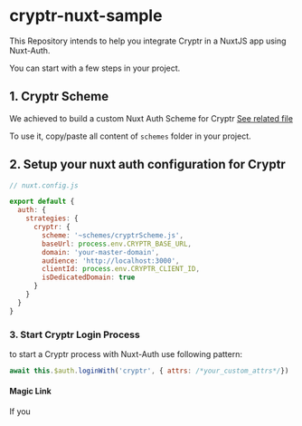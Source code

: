# cryptr-nuxt-sample

This Repository intends to help you integrate Cryptr in a NuxtJS app using Nuxt-Auth.

You can start with a few steps in your project.

## 1. Cryptr Scheme

We achieved to build a custom Nuxt Auth Scheme for Cryptr [See related file](https://github.com/cryptr-examples/cryptr-nuxt-auth-sample/tree/develop/schemes/cryptrScheme.js)

To use it, copy/paste all content of `schemes` folder in your project.

## 2. Setup your nuxt auth configuration for Cryptr

```js
// nuxt.config.js

export default {
  auth: {
    strategies: {
      cryptr: {
        scheme: '~schemes/cryptrScheme.js',
        baseUrl: process.env.CRYPTR_BASE_URL,
        domain: 'your-master-domain',
        audience: 'http://localhost:3000',
        clientId: process.env.CRYPTR_CLIENT_ID,
        isDedicatedDomain: true
      }
    }
  }
}
```

### 3. Start Cryptr Login Process

to start a Cryptr process with Nuxt-Auth use following pattern:

```js
await this.$auth.loginWith('cryptr', { attrs: /*your_custom_attrs*/})
```

#### Magic Link

If you
